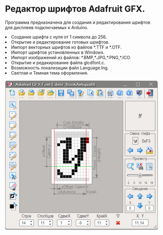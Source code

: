 # Редактор шрифтов Adafruit GFX.
Программа предназначена для создания и редактирования шрифтов<br>для дисплеев подключаемых к Arduino.
<li> Создание шрифта с нуля от 1 символа до 256.</li>
<li> Открытие и редактирование готовых шрифтов.</li>
<li> Импорт векторных шрифтов из файлов *.TTF и *.OTF.</li>
<li> Импорт шрифтов установленных в Windows.</li>
<li> Импорт изображений из файлов: *.BMP,*.JPG,*.PNG,*.ICO.</li>
<li> Открытие и редакирование файла glcdfont.c.</li>
<li> Возможность локализации файл Language.lng.</li>
<li> Светлая и Темная тема оформления.</li>
<br><IMG src="screenshot.png">

